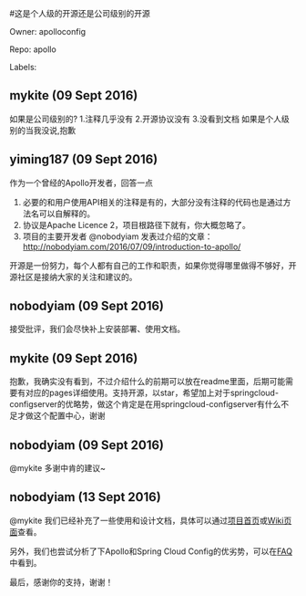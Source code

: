 #这是个人级的开源还是公司级别的开源

Owner: apolloconfig

Repo: apollo

Labels: 

## mykite (09 Sept 2016)

如果是公司级别的?
1.注释几乎没有
2.开源协议没有
3.没看到文档
如果是个人级别的当我没说,抱歉


## yiming187 (09 Sept 2016)

作为一个曾经的Apollo开发者，回答一点
1. 必要的和用户使用API相关的注释是有的，大部分没有注释的代码也是通过方法名可以自解释的。
2. 协议是Apache Licence 2，项目根路径下就有，你大概忽略了。
3.  项目的主要开发者 @nobodyiam 发表过介绍的文章：http://nobodyiam.com/2016/07/09/introduction-to-apollo/

开源是一份努力，每个人都有自己的工作和职责，如果你觉得哪里做得不够好，开源社区是接纳大家的关注和建议的。


## nobodyiam (09 Sept 2016)

接受批评，我们会尽快补上安装部署、使用文档。


## mykite (09 Sept 2016)

抱歉，我确实没有看到，不过介绍什么的前期可以放在readme里面，后期可能需要有对应的pages详细使用。支持开源，以star，希望加上对于springcloud-configserver的优略势，做这个肯定是在用springcloud-configserver有什么不足才做这个配置中心，谢谢


## nobodyiam (09 Sept 2016)

@mykite 多谢中肯的建议~


## nobodyiam (13 Sept 2016)

@mykite 我们已经补充了一些使用和设计文档，具体可以通过[项目首页](https://github.com/ctripcorp/apollo)或[Wiki页面](https://github.com/ctripcorp/apollo/wiki)查看。

另外，我们也尝试分析了下Apollo和Spring Cloud Config的优劣势，可以在[FAQ](https://github.com/ctripcorp/apollo/wiki/FAQ#7-apollo%E5%92%8Cspring-cloud-config%E7%9B%B8%E6%AF%94%E6%9C%89%E5%95%A5%E4%BC%98%E5%8A%BF%E5%92%8C%E5%8A%A3%E5%8A%BF)中看到。

最后，感谢你的支持，谢谢！


